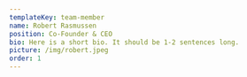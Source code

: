 ```yaml
---
templateKey: team-member
name: Robert Rasmussen
position: Co-Founder & CEO
bio: Here is a short bio. It should be 1-2 sentences long.
picture: /img/robert.jpeg
order: 1
---
```


